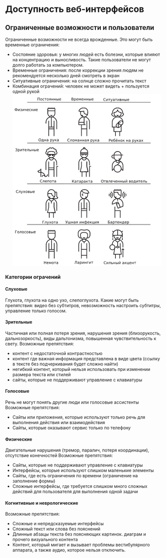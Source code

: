 # Доступность веб-интерфейсов
## Ограниченные возможности и пользователи
Ограниченные возможности не всегда врожденные. Это могут быть временные ограничения: 
* Состояние здоровья: у многих людей есть болезни, которые влияют на концентрацию и выносливость. Такие пользователи не могут  долго работать за компьютером. 
* Временные ограничения: после коррекции зрения людям не рекомендуется несколько дней смотреть в экран
* Ситуативные ограничения: на солнце сложно прочитать текст
* Комбинация ограчений: человек не может видеть + пользуется одной рукой
![](sources/1.png)

### Категории ограчений
#### Слуховые
Глухота, глухота на одно ухо, слепоглухота. 
Какие могут быть препятствия: видео без субтитров, невозможность настроить субтитры, управление только голосом. 
#### Зрительные
Частичная или полная потеря зрения, нарушения зрения (близорукость, дальнозоркость), виды дальтонизма, повышенная чувствительность к свету. 
Возможные препятствия: 
* контент с недостаточной контрастностью
* контент где важная информация представлена в виде цвета (ссылку в тексте без подчеркивания будет сложно найти)
* негибкий контент, который нельзя использовать при изменении размера текста или стилей
* сайты, которые не поддерживают управление с клавиатуры
#### Голосовые
Речь не могут понять другие люди или голосовые ассистенты
Возможные препятствия:
* Сайты или приложения, которые используют только речь для выполнения действия или взаимодействия
* Сайты, которые оказывают сервис только по телефону
#### Физические
Двигательные нарушения (тремор, паралич, потеря координации), отсутствие конечностей
Возможные препятствия: 
* Сайты, которые не поддерживают управление с клавиатуры
* Интерфейсы, которые используют слишком маленькие элементы
* Сайты, где есть ограничения по времени (ограничение на заполнение формы)
* Сложные интерфейсы, где требуется слишком много сложных действий для пользователя для выполнения одной задачи
#### Когнитивные и неврологические
Возможные препятствия: 
* Сложные и непредсказуемые интерфейсы
* Сложный текст или слова без пояснений
* Длинные абзацы текста без поясняющих картинок. диаграм и прочего визуального контента
* Контент, который мигает и вызывает проблемы вестибулярного аппарата, а также аудио, которое нельзя отключить. 
